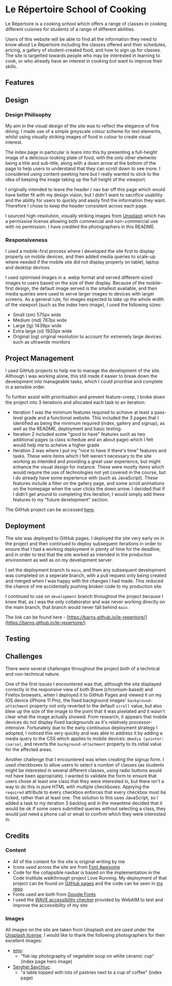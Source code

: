 # Le Répertoire School of Cooking
Le Répertoire is a cooking school which offers a range of classes in cooking different cuisines for students of a range of different abilities.

Users of this website will be able to find all the information they need to know about Le Répertoire including the classes offered and their schedules, pricing, a gallery of student-created food, and how to sign up for classes. The site is targetted towards people who may be interested in learning to cook, or who already have an interest in cooking but want to improve their skills.

## Features

## Design
### Design Philisophy
My aim in the visual design of the site was to reflect the elegance of fine dining. I made use of a simple greyscale colour scheme for text elements, whilst using visually striking images of food in colour to create visual interest.

The index page in particular is leans into this by presenting a full-height image of a delicious-looking plate of food, with the only other elements being a title and sub-title, along with a down arrow at the bottom of the page to help users to understand that they can scroll down to see more. I considered using content-peeking here but I really wanted to stick to the idea of keeping the image taking up the full height of the viewport.

I originally intended to leave the header / nav bar off this page which would have better fit with my design vision, but I didn't want to sacrifice usability and the ability for users to quickly and easily find the information they want. Therefore I chose to keep the header consistent across each page.

I sourced high-resolution, visually striking images from [Unsplash](https://unsplash.com/) which has a permissive license allowing both commercial and non-commercial use with no permission. I have credited the photographers in this README.

### Responsiveness
I used a mobile-first process where I developed the site first to display properly on mobile devices, and then added media queries to scale-up where needed if the mobile site did not display properly on tablet, laptop and desktop devices.

I used optimised images in a .webp format and served different-sized images to users based on the size of their display. Because of the mobile-first design, the default image served is the smallest available, and then media queries were used to serve larger images to devices with larger screens. As a general rule, for images expected to take up the whole width of the viewport (such as the index hero image), I used the following sizes:
- Small (sm) 575px wide
- Medium (md) 767px wide
- Large (lg) 1439px wide
- Extra large (xl) 1920px wide
- Original (og) original resolution to account for extremely large devices such as ultrawide monitors

## Project Management
I used GitHub projects to help me to manage the development of the site. Although I was working alone, this still made it easier to break down the development into manageable tasks, which I could prioritise and complete in a sensible order.

To further assist with prioritisation and prevent feature-creep, I broke down the project into 3 iterations and allocated each task to an iteration:
- Iteration 1 was the minimum features required to achieve at least a pass-level grade and a functional website. This included the 3 pages that I identified as being the minimum required (index, gallery and signup), as well as the README, deployment and basic testing.
- Iteration 2 included some "good to have" features such as two additional pages (a class schedule and an about page) which I felt would help me to acheive a higher grade
- Iteration 3 was where I put my "nice to have if there's time" features and tasks. These were items which I felt weren't necessary to the site working as intended and providing a great user experience, but might enhance the visual design for instance. These were mostly items which would require the use of technologies not yet covered in the course, but I do already have some experience with (such as JavaScript). These features include a filter on the gallery page, and some scroll animations on the homepage when the user clicks the down arrow. I decided that if I didn't get around to completing this iteration, I would simply add these features to my "future development" section.

The GitHub project can be accessed [here](https://github.com/users/barns/projects/3/views/4).

## Deployment
The site was deployed to GitHub pages. I deployed the site very early on in the project and then continued to deploy subsequent iterations in order to ensure that I had a working deployment in plenty of time for the deadline, and in order to test that the site worked as intended in the production environment as well as on my development server.

I set the deployment branch to `main`, and then any subsequent development was completed on a seperate branch, with a pull request only being created and merged when I was happy with the changes I had made. This reduced the chance of me accidentally pushing broken code to my production site.

I continued to use on `development` branch throughout the project because I knew that, as I was the only collaborator and was never working directly on the main branch, that branch would never fall behind `main`.

The link can be found here - [https://barns.github.io/le-repertoire/](https://barns.github.io/le-repertoire/)

## Testing

## Challenges
There were several challenges throughout the project both of a technical and non-technical nature.

One of the first issues I encountered was that, although the site displayed correctly in the responsive view of both Brave (chromium-based) and Firefox browsers, when I deployed it to GitHub Pages and viewed it on my IOS device (iPhone 11 Pro), the fixed background images' `background-attachment` property not only reverted to the default `scroll` value, but also blew up the size of the image to the point that it was pixelated and it wasn't clear what the image actually showed. From research, it appears that mobile devices do not display fixed backgrounds as it's relatively processor-intensive. Fortunately due to the early continuous deployment strategy I adopted, I noticed this very quickly and was able to address it by adding a media query to the CSS which applies to mobile devices: `@media (pointer: coarse)`, and reverts the `background-attachment` property to its initial value for the affected areas.

Another challenge that I encountered was when creating the signup form. I used checkboxes to allow users to select a number of classes (as students might be interested in several different classes, using radio buttons would not have been appropriate). I wanted to validate the form to ensure that users chose at least one class that they were interested in, but there isn't a way to do this in pure HTML with multiple checkboxes. Applying the `required` attribute to every checkbox enforces that every checkbox must be ticked, rather than at least one. The solution to this uses JavaScript, so I added a task to my iteration 3 backlog and in the meantime decided that it would be ok if some users submitted queries without selecting a class, they would just need a phone call or email to confirm which they were interested in.

## Credits

### Content
- All of the content for the site is original writing by me
- Icons used across the site are from [Font Awesome](https://fontawesome.com/)
- Code for the collapsible navbar is based on the implementation in the Code Institute walkthrough project Love Running. My deployment of that project can be found on [GitHub pages](https://barns.github.io/love-running/) and the code can be seen in [my repo](https://github.com/barns/love-running/)
- Fonts used are both from [Google Fonts](https://fonts.google.com/)
- I used the [WAVE accessibility checker](https://wave.webaim.org/) provided by WebAIM to test and improve the accessibility of my site

### Images
All images on the site are taken from Unsplash and are used under the [Unsplash license](https://unsplash.com/license). I would like to thank the following photographers for their excellent images:

- [emy](https://unsplash.com/@emysong_?utm_content=creditCopyText&utm_medium=referral&utm_source=unsplash):
  - "flat-lay photography of vegetable soup on white ceramic cup" (index page hero image)
- [Serghei Savchiuc](https://unsplash.com/@serioja?utm_content=creditCopyText&utm_medium=referral&utm_source=unsplash):
  - "a table topped with lots of pastries next to a cup of coffee" (index page)